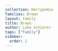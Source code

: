 ```yaml
---
collection: Harrypedia
families: Brown
layout: family
title: Brown
author: Luke Schierer
tags: ["family"]
sidebar:
  order: 1
---
```

